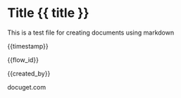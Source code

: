 # Title {{ title }}

This is a test file for creating documents using markdown 

{{timestamp}}

{{flow_id}}


{{created_by}}



docuget.com
